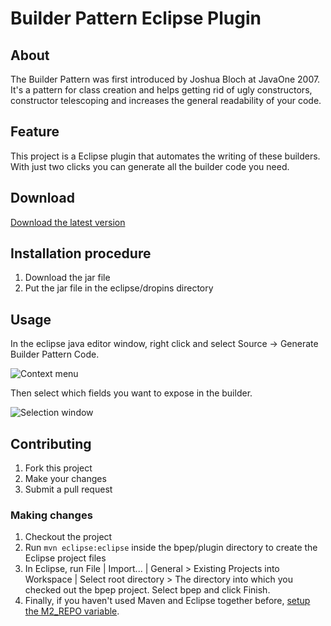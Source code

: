 # Builder Pattern Eclipse Plugin

## About

The Builder Pattern was first introduced by Joshua Bloch at JavaOne 2007. It's a pattern for class creation and helps getting rid of ugly constructors, constructor telescoping and increases the general readability of your code.

## Feature

This project is a Eclipse plugin that automates the writing of these builders. With just two clicks you can generate all the builder code you need.

## Download
[Download the latest version](https://raw.github.com/coffeedriven/bpep/master/web/bpep_1.0.0.SNAPSHOT.jar)

## Installation procedure
1. Download the jar file
1. Put the jar file in the eclipse/dropins directory

## Usage
In the eclipse java editor window, right click and select Source -> Generate Builder Pattern Code.

![Context menu](https://raw.github.com/coffeedriven/bpep/master/web//usage-context-menu-option.jpg)

Then select which fields you want to expose in the builder.

![Selection window](https://raw.github.com/coffeedriven/bpep/master/web/usage-selection-window.jpg)

## Contributing
1. Fork this project
1. Make your changes
1. Submit a pull request

### Making changes
1. Checkout the project
1. Run `mvn eclipse:eclipse` inside the bpep/plugin directory to create the Eclipse project files
1. In Eclipse, run File | Import... | General > Existing Projects into Workspace | Select root directory > The directory into which you checked out the bpep project. Select bpep and click Finish.
1. Finally, if you haven't used Maven and Eclipse together before, [setup the M2_REPO variable](http://www.mkyong.com/maven/how-to-configure-m2_repo-variable-in-eclipse-ide/). 
